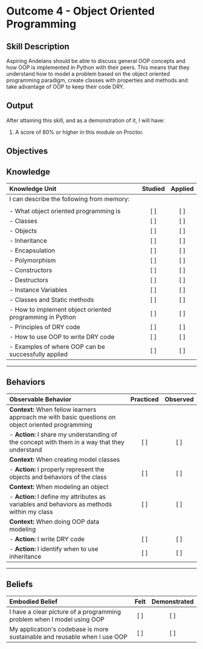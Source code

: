 # Outcome 4 - Object Oriented Programming

**Skill Description**
----------
Aspiring Andelans should be able to discuss general OOP concepts and how OOP is implemented in Python with their peers. This means that they understand how to model a problem based on the object oriented programming paradigm, create classes with properties and methods and take advantage of OOP to keep their code DRY.


**Output**
----------
After attaining this skill, and as a demonstration of it, I will have:

1. A score of 80% or higher in this module on Proctor.


**Objectives**
----------

## **Knowledge**


| Knowledge Unit   |      Studied      | Applied |
|:-------------|:------------------:|:--------:|
| I can describe the following from memory: | | |
||||
| - What object oriented programming is | [ ] | [ ] |
| - Classes | [ ] | [ ] |
| - Objects | [ ] | [ ] |
| - Inheritance | [ ] | [ ]  |
| - Encapsulation    | [ ] | [ ]  |
| - Polymorphism      | [ ] | [ ]  |
| - Constructors     | [ ] | [ ]  |
| - Destructors | [ ] | [ ]  |
| - Instance Variables | [ ] | [ ]  |
| - Classes and Static methods | [ ] | [ ]  |
| - How to implement object oriented programming in Python | [ ] | [ ]  |
| - Principles of DRY code | [ ] | [ ] |
| - How to use OOP to write DRY code | [ ] | [ ]  |
| - Examples of where OOP can be successfully applied | [ ] | [ ]  |




----------


## **Behaviors**


| Observable Behavior   |      Practiced      | Observed |
|:-------------|:------------------:|:--------:|
| **Context:** When fellow learners approach me with basic questions on object oriented programming | | |
| - **Action:** I share my understanding of the concept with them in a way that they understand | [ ] | [ ] |
| **Context:** When creating model classes | | |
| - **Action:** I properly represent the objects and behaviors of the class | [ ] | [ ]  |
| **Context:** When modeling an object| | |
| - **Action:** I define my attributes as variables and behaviors as methods within my class |   [ ]   |   [ ]  |
| **Context:** When doing OOP data modeling| | |
| - **Action:** I write DRY code |  [ ]  |  [ ]  |
| - **Action:** I identify when to use inheritance |   [ ]   |   [ ]  |



----------


## **Beliefs**


| Embodied Belief   |      Felt      | Demonstrated |
|:-------------|:------------------:|:--------:|
| I have a clear picture of a programming problem when I model using OOP| [ ] | [ ]  |
| My application's codebase is more sustainable and reusable when I use OOP | [ ] | [ ]  |
